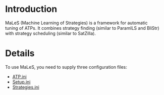 # Introduction #

MaLeS (Machine Learning of Strategies) is a framework for automatic tuning of ATPs. It combines strategy finding (similar to ParamILS and BliStr) with strategy scheduling (similar to SatZilla).


# Details #
To use MaLeS, you need to supply three configuration files:
  * [ATP.ini](ATP.md)
  * [Setup.ini](SETUP.md)
  * [Strategies.ini](STRATEGIES.md)